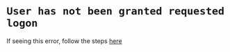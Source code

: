 # `User has not been granted requested logon`

If seeing this error, follow the steps [here](https://learn.microsoft.com/en-us/answers/questions/760241/the-user-has-not-been-granted-the-requested-logon)
